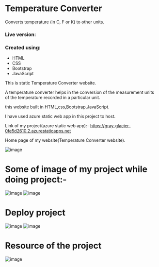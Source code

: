# Temperature Converter
Converts temperature (in C, F or K) to other units.

### Live version: ###


### Created using: ###
- HTML
- CSS
- Bootstrap
- JavaScript

This is static Temperature Converter website.

A temperature converter helps in the conversion of the measurement units of the temperature recorded in a particular unit.  

this website built in HTML,css,Bootstrap,JavaScript.

I have used azure static web app in this project to host.

Link of my project(azure static web app):- https://gray-glacier-0fe5d2610.2.azurestaticapps.net

Home page of my website(Temperature Converter website).


![image](https://user-images.githubusercontent.com/114646498/195648234-2bbb652b-b328-429d-8798-67dc37906465.png)



# Some of image of my project while doing project:-


![image](https://user-images.githubusercontent.com/114646498/195647837-a8a5e4b3-c3ac-4031-b34b-127850fe3cb4.png)
![image](https://user-images.githubusercontent.com/114646498/195647870-327da423-6e69-4706-ab42-b47ad6ebf924.png)



# Deploy project 


![image](https://user-images.githubusercontent.com/114646498/195648051-25e491e9-2535-45bb-ba11-dc527652e6a1.png)
![image](https://user-images.githubusercontent.com/114646498/195648078-29146a79-3bee-48e9-b9e6-bae2e7cb494f.png)




# Resource of the project


![image](https://user-images.githubusercontent.com/114646498/195647670-a620f18d-ade1-43d7-92c5-c1849ffe3222.png)
